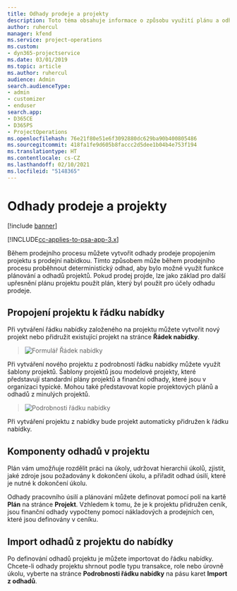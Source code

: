 ```yaml
---
title: Odhady prodeje a projekty
description: Toto téma obsahuje informace o způsobu využití plánu a odhadů v prodejním procesu.
author: ruhercul
manager: kfend
ms.service: project-operations
ms.custom:
- dyn365-projectservice
ms.date: 03/01/2019
ms.topic: article
ms.author: ruhercul
audience: Admin
search.audienceType:
- admin
- customizer
- enduser
search.app:
- D365CE
- D365PS
- ProjectOperations
ms.openlocfilehash: 76e21f80e51e6f3092880dc629ba90b400805486
ms.sourcegitcommit: 418fa1fe9d605b8faccc2d5dee1b04b4e753f194
ms.translationtype: HT
ms.contentlocale: cs-CZ
ms.lasthandoff: 02/10/2021
ms.locfileid: "5148365"
---
```

# <a name="sales-estimates-and-projects"></a>Odhady prodeje a projekty

[!include [banner](../includes/psa-now-project-operations.md)]

[!INCLUDE[cc-applies-to-psa-app-3.x](../includes/cc-applies-to-psa-app-3x.md)]

Během prodejního procesu můžete vytvořit odhady prodeje propojením projektu s prodejní nabídkou. Tímto způsobem může během prodejního procesu proběhnout deterministický odhad, aby bylo možné využít funkce plánování a odhadů projektů. Pokud prodej projde, lze jako základ pro další upřesnění plánu projektu použít plán, který byl použit pro účely odhadu prodeje.

## <a name="linking-a-project-to-a-quote-line"></a>Propojení projektu k řádku nabídky

Při vytváření řádku nabídky založeného na projektu můžete vytvořit nový projekt nebo přidružit existující projekt na stránce **Řádek nabídky**. 

> ![Formulář Řádek nabídky](media/project-8.png)
 
Při vytváření nového projektu z podrobností řádku nabídky můžete využít šablony projektů. Šablony projektů jsou modelové projekty, které představují standardní plány projektů a finanční odhady, které jsou v organizaci typické. Mohou také představovat kopie projektových plánů a odhadů z minulých projektů.

> ![Podrobnosti řádku nabídky](media/project-9.png)
  
Při vytváření projektu z nabídky bude projekt automaticky přidružen k řádku nabídky.

## <a name="components-of-estimates-in-a-project"></a>Komponenty odhadů v projektu

Plán vám umožňuje rozdělit práci na úkoly, udržovat hierarchii úkolů, zjistit, jaké zdroje jsou požadovány k dokončení úkolu, a přiřadit odhad úsilí, které je nutné k dokončení úkolu.

Odhady pracovního úsilí a plánování můžete definovat pomocí polí na kartě **Plán** na stránce **Projekt**. Vzhledem k tomu, že je k projektu přidružen ceník, jsou finanční odhady vypočteny pomocí nákladových a prodejních cen, které jsou definovány v ceníku.

## <a name="importing-estimates-from-a-project-into-a-quote"></a>Import odhadů z projektu do nabídky

Po definování odhadů projektu je můžete importovat do řádku nabídky. Chcete-li odhady projektu shrnout podle typu transakce, role nebo úrovně úkolu, vyberte na stránce **Podrobnosti řádku nabídky** na pásu karet **Import z odhadů**.
